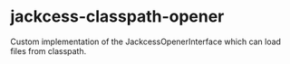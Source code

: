 # jackcess-classpath-opener
Custom implementation of the JackcessOpenerInterface which can load files from classpath.
